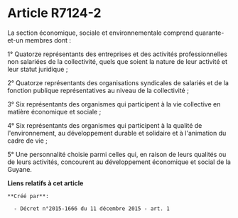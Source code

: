 # Article R7124-2

La section économique, sociale et environnementale comprend quarante-et-un membres dont : 

1° Quatorze représentants des entreprises et des activités professionnelles non salariées de la collectivité, quels que
soient la nature de leur activité et leur statut juridique ; 

2° Quatorze représentants des organisations syndicales de salariés et de la fonction publique représentatives au niveau de la
collectivité ; 

3° Six représentants des organismes qui participent à la vie collective en matière économique et sociale ; 

4° Six représentants des organismes qui participent à la qualité de l'environnement, au développement durable et solidaire et
à l'animation du cadre de vie ; 

5° Une personnalité choisie parmi celles qui, en raison de leurs qualités ou de leurs activités, concourent au développement
économique et social de la Guyane.

**Liens relatifs à cet article**

	**Créé par**:

	  - Décret n°2015-1666 du 11 décembre 2015 - art. 1

